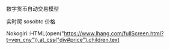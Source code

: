 数字货币自动交易模型

实时爬 sosobtc 价格

Nokogiri::HTML(open("https://www.lhang.com/fullScreen.html?t=ven_cny")).at_css("div#price").children.text